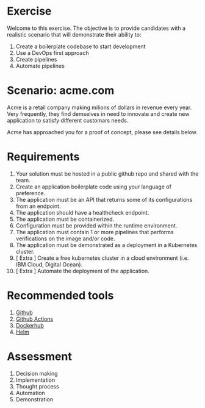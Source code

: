 # Exercise

Welcome to this exercise. The objective is to provide candidates with a realistic scenario that will demonstrate their ability to:

1. Create a boilerplate codebase to start development
2. Use a DevOps first approach
3. Create pipelines
4. Automate pipelines

# Scenario: acme.com

Acme is a retail company making milions of dollars in revenue every year. Very frequently, they find demselves in need to innovate and create new application to satisfy different customars needs.

Acme has approached you for a proof of concept, please see details below.

# Requirements

1. Your solution must be hosted in a public github repo and shared with the team.
2. Create an application boilerplate code using your language of preference.
3. The application must be an API that returns some of its configurations from an endpoint.
4. The application should have a healthcheck endpoint.
5. The application must be containerized.
6. Configuration must be provided within the runtime environment.
7. The application must contain 1 or more pipelines that performs verifications on the image and/or code.
8. The application must be demonstrated as a deployment in a Kubernetes cluster.
9. [ Extra ] Create a free kubernetes cluster in a cloud environment (i.e. IBM Cloud, Digital Ocean).
10. [ Extra ] Automate the deployment of the application.

# Recommended tools

1. [Github](https://github.com/)
2. [Github Actions](https://docs.github.com/en/actions)
3. [Dockerhub](https://hub.docker.com/)
4. [Helm](https://helm.sh/)

# Assessment

1. Decision making
2. Implementation
3. Thought process
4. Automation
5. Demonstration